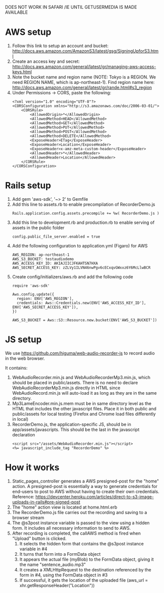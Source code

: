 DOES NOT WORK IN SAFARI /IE UNTIL GETUSERMEDIA IS MADE AVAILABLE

AWS setup
===

1. Follow this link to setup an account and bucket: http://docs.aws.amazon.com/AmazonS3/latest/gsg/SigningUpforS3.html
2. Create an access key and secret: http://docs.aws.amazon.com/general/latest/gr/managing-aws-access-keys.html
3. Note the bucket name and region name (NOTE: Tokyo is a REGION. We need REGION NAME, which is ap-northeast-1). Find region name here: http://docs.aws.amazon.com/general/latest/gr/rande.html#s3_region
4. Under Permissions -> CORS, paste the following:
    ```
    <?xml version="1.0" encoding="UTF-8"?>
    <CORSConfiguration xmlns="http://s3.amazonaws.com/doc/2006-03-01/">
        <CORSRule>
            <AllowedOrigin>*</AllowedOrigin>
            <AllowedMethod>HEAD</AllowedMethod>
            <AllowedMethod>GET</AllowedMethod>
            <AllowedMethod>PUT</AllowedMethod>
            <AllowedMethod>POST</AllowedMethod>
            <AllowedMethod>DELETE</AllowedMethod>
            <ExposeHeader>ETag</ExposeHeader>
            <ExposeHeader>Location</ExposeHeader>
            <ExposeHeader>x-amz-meta-custom-header</ExposeHeader>
            <AllowedHeader>*</AllowedHeader>
            <AllowedHeader>Location</AllowedHeader>
        </CORSRule>
    </CORSConfiguration>
    ```

Rails setup
===

1. Add gem 'aws-sdk', '~> 2' to Gemfile
2. Add this line to assets.rb to enable precompilation of RecorderDemo.js
    ```
    Rails.application.config.assets.precompile += %w( RecorderDemo.js )
    ```
3. Add this line to development.rb and production.rb to enable serving of assets in the public folder
    ```
    config.public_file_server.enabled = true
    ```
4. Add the following configuration to application.yml (Figaro) for AWS
    ```
    AWS_REGION: ap-northeast-1
    AWS_S3_BUCKET: testaudiodemo
    AWS_ACCESS_KEY_ID: AKIAJIICJFKAHTSN7HXA
    AWS_SECRET_ACCESS_KEY: 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
    ```
5. Create config/initializers/aws.rb and add the following code
    ```
    require 'aws-sdk'

    Aws.config.update({
      region: ENV['AWS_REGION'],
      credentials: Aws::Credentials.new(ENV['AWS_ACCESS_KEY_ID'], ENV['AWS_SECRET_ACCESS_KEY']),
    })

    AWS_S3_BUCKET = Aws::S3::Resource.new.bucket(ENV['AWS_S3_BUCKET'])
    ```

JS setup
====

We use https://github.com/higuma/web-audio-recorder-js to record audio in the web browser.

It contains:

1. WebAudioRecorder.min.js and WebAudioRecorderMp3.min.js, which should be placed in public/assets. There is no need to declare WebAudioRecorderMp3.min.js directly in HTML since WebAudioRecord.min.js will auto-load it as long as they are in the same directory.
2. Mp3LameEncoder.min.js.mem must be in same directory level as the HTML that includes the other javascript files. Place it in both public and public/assets for local testing (Firefox and Chrome load files differently in local)
3. RecorderDemo.js, the application-specific JS, should be in app/assets/javascripts. This should be the last in the javascript declaration
    ```
    <script src="/assets/WebAudioRecorder.min.js"></script>
    <%= javascript_include_tag "RecorderDemo" %>
    ```

How it works
===

1. Static_pages_controller generates a AWS presigned-post for the "home" action. A presigned-post is essentially a way to generate credentials for end-users to post to AWS without having to create their own credentials. Reference: https://devcenter.heroku.com/articles/direct-to-s3-image-uploads-in-rails#pre-signed-post
2. The "home" action view is located at home.html.erb
3. The RecorderDemo.js file carries out the recording and saving to a browser stream
4. The @s3post instance variable is passed to the view using a hidden form. It includes all necessary information to send to AWS.
5. After recording is completed, the callAWS method is fired when "Upload" button is clicked.
    1. It selects the hidden form that contains the @s3post instance variable in #4
    2. It turns that form into a FormData object
    3. It appears the actual file (myBlob) to the FormData object, giving it the name "sentence_audio.mp3"
    4. It creates a XMLHttpRequest to the destination referenced by the form in #4, using the FormData object in #3
    5. If successful, it gets the location of the uploaded file (aws_url = xhr.getResponseHeader("Location"))
